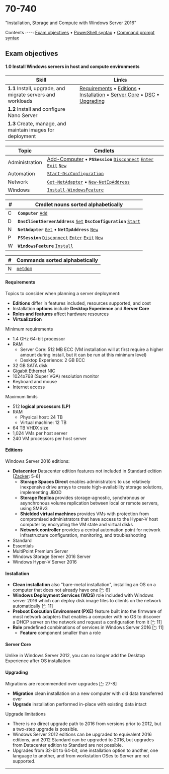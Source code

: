 # 70-740
"Installation, Storage and Compute with Windows Server 2016"

Contents
:---:
[Exam objectives](#exam-objectives) • [PowerShell syntax](#powershell-syntax) • [Command prompt syntax](#command-prompt-syntax)

## Exam objectives
#### 1.0 Install Windows servers in host and compute environments
Skill                                                               | Links
---                                                                 | ---
**1.1** Install, upgrade, and migrate servers and workloads         | [Requirements](#requirements) • [Editions](#editions) • [Installation](#installation) • [Server Core](#server-core) • [DSC](../win/dsc.md) • [Upgrading](#upgrading)
**1.2** Install and configure Nano Server                           | 
**1.3** Create, manage, and maintain images for deployment          | 

Topic           | Cmdlets
---             | ---
Administration  | [Add-Computer] &bull; **`PSSession`** [`Disconnect`][Disconnect-PSSession] [`Enter`][Enter-PSSession] [`Exit`][Exit-PSSession] [`New`][New-PSSession]
Automation      | [`Start-DscConfiguration`][Start-DscConfiguration]
Network         | [`Get-NetAdapter`][Get-NetAdapter] &bull; [`New-NetIpAddress`][New-NetIpAddress]
Windows         | [`Install-WindowsFeature`][Install-WindowsFeature]

\#    | Cmdlet nouns sorted alphabetically
---   | ---
C     | **`Computer`** [`Add`][Add-Computer]
D     | **`DnsClientServerAddress`** [`Set`][Set-DnsClientServerAddress] **`DscConfiguration`** [`Start`][Start-DscConfiguration]
N     | **`NetAdapter`** [`Get`][Get-NetAdapter] &bull; **`NetIpAddress`** [`New`][New-NetIpAddress]
P     | **`PSSession`** [`Disconnect`][Disconnect-PSSession] [`Enter`][Enter-PSSession] [`Exit`][Exit-PSSession] [`New`][New-PSSession]
W     | **`WindowsFeature`** [`Install`][Install-WindowsFeature]

\#  | Commands sorted alphabetically
--- | ---
N   | [`netdom`](../win/cmd.md#netdom)


#### Requirements
Topics to consider when planning a server deployment:
- **Editions** differ in features included, resources supported, and cost
- Installation **options** include **Desktop Experience** and **Server Core**
- **Roles and features** affect hardware resources
- **Virtualization**

Minimum requirements
- 1.4 GHz 64-bit processor
- RAM
  - Server Core: 512 MB ECC (VM installation will at first require a higher amount during install, but it can be run at this minimum level)
  - Desktop Experience: 2 GB ECC
- 32 GB SATA disk
- Gigabit Ethernet NIC
- 1024x768 (Super VGA) resolution monitor
- Keyboard and mouse
- Internet access

Maximum limits
- 512 **logical processors (LP)**
- RAM
  - Physical host: 24 TB
  - Virtual machine: 12 TB
- 64 TB VHDX size
- 1,024 VMs per host server
- 240 VM processors per host server

#### Editions
Windows Server 2016 editions:
- **Datacenter**
Datacenter edition features not included in Standard edition [[Zacker](#sources): 5-6]
  - **Storage Spaces Direct** enables administrators to use relatively inexpensive drive arrays to create high-availability storage solutions, implementing JBOD
  - **Storage Replica** provides storage-agnostic, synchronous or asynchronous volume replication between local or remote servers, using SMBv3
  - **Shielded virtual machines** provides VMs with protection from compromised administrators that have access to the Hyper-V host computer by encrypting the VM state and virtual disks
  - **Network controller** provides a central automation point for network infrastructure configuration, monitoring, and troubleshooting
- Standard
- Essentials
- MultiPoint Premium Server
- Windows Storage Server 2016 Server
- Windows Hyper-V Server 2016


#### Installation
- **Clean installation** also "bare-metal installation", installing an OS on a computer that does not already have one [[^][Zacker]: 6]
- **Windows Deployment Services (WDS)** role included with Windows server 2016 which can deploy disk image files to clients on the network automatically [[^][Zacker]: 11]
- **Preboot Execution Environment (PXE)** feature built into the firmware of most network adapters that enables a computer with no OS to discover a DHCP server on the network and request a configuration from it [[^][Zacker]: 11]
- **Role** predefined combinations of services in Windows Server 2016 [[^][Zacker]: 11]
  - **Feature** component smaller than a role

#### Server Core
Unlike in Windows Server 2012, you can no longer add the Desktop Experience after OS installation

#### Upgrading
Migrations are recommended over upgrades [[^][Zacker]: 27-8]
- **Migration** clean installation on a new computer with old data transferred over
- **Upgrade** installation performed in-place with existing data intact

Upgrade limitations
- There is no direct upgrade path to 2016 from versions prior to 2012, but a two-step upgrade is possible.
- Windows Server 2012 editions can be upgraded to equivalent 2016 editions, and 2012 Standard can be upgraded to 2016, but upgrades from Datacenter edition to Standard are not possible.
- Upgrades from 32-bit to 64-bit, one installation option to another, one language to another, and from workstation OSes to Server are not supported.

---

[Zacker]: ../certs/70-740.md "Zacker, Craig. _Installation, Storage and Compute with Windows Server 2016: Exam Ref 70-740_. 2017."

[Add-Computer]: ../win/pwsh.md#add-computer "Join a computer to a domain"
[Disconnect-PSSession]: ../win/pwsh.md#disconnect-pssession "Terminate a remote PowerShell session begun with `New-PSSession`"
[Enter-PSSession]: ../win/pwsh.md#enter-pssession "Interact with the specified PowerShell session"
[Exit-PSSession]: ../win/pwsh.md#exit-pssession "Exit a remote PowerShell session"
[Get-NetAdapter]: ../win/pwsh.md#get-netadapter "Display available network interfaces"
[Install-WindowsFeature]: ../win/pwsh.md#install-windowsfeature "Install Windows features and roles"
[New-NetIpAddress]: ../win/pwsh.md#new-netipaddress "Manually configure network interface, if a DHCP server is unavailable"
[New-PSSession]: ../win/pwsh.md#new-pssession "Start a new remote PowerShell session with a remote computer"
[Set-DnsClientServerAddress]: ../win/pwsh.md#set-dnsclientserveraddress "Configure DNS server addresses"
[Start-DscConfiguration]: ../win/pwsh.md#start-dscconfiguration "Erect a push architecture in DSC"